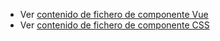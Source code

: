 - Ver [contenido de fichero de componente Vue](./zlayoutnopaddingtop.vue)
 - Ver [contenido de fichero de componente CSS](./zlayoutnopaddingtop.css)
